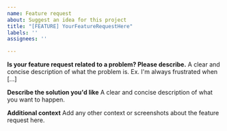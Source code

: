 ```yaml
---
name: Feature request
about: Suggest an idea for this project
title: "[FEATURE] YourFeatureRequestHere"
labels: ''
assignees: ''

---
```


**Is your feature request related to a problem? Please describe.**
A clear and concise description of what the problem is. Ex. I'm always frustrated when [...]


**Describe the solution you'd like**
A clear and concise description of what you want to happen.


**Additional context**
Add any other context or screenshots about the feature request here.
